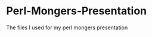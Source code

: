 Perl-Mongers-Presentation
=========================

The files I used for my perl mongers presentation
